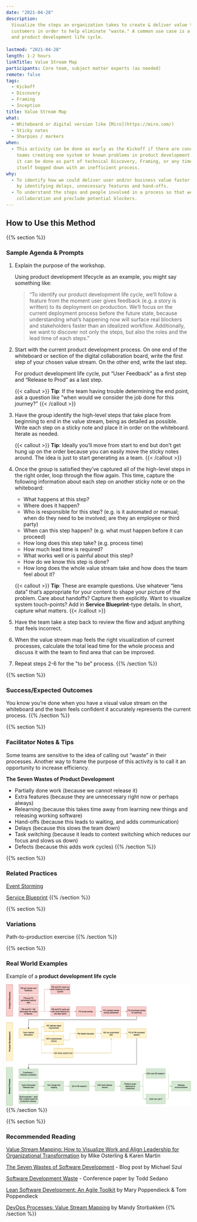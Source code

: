 ```yaml
---
date: "2021-04-28"
description:
  Visualize the steps an organization takes to create & deliver value to
  customers in order to help eliminate "waste." A common use case is a path to production
  and product development life cycle.

lastmod: "2021-04-28"
length: 1-2 hours
linkTitle: Value Stream Map
participants: Core team, subject matter experts (as needed)
remote: false
tags:
  - Kickoff
  - Discovery
  - Framing
  - Inception
title: Value Stream Map
what:
  - Whiteboard or digital version like [Miro](https://miro.com/)
  - Sticky notes
  - Sharpies / markers
when:
  - This activity can be done as early as the Kickoff if there are concerns about many
    teams creating one system or known problems in product development life cycle. Otherwise,
    it can be done as part of technical Discovery, Framing, or any time the team finds
    itself bogged down with an inefficient process.
why:
  - To identify how we could deliver user and/or business value faster and/or more often
    by identifying delays, unnecessary features and hand-offs.
  - To understand the steps and people involved in a process so that we can improve
    collaboration and preclude potential blockers.
---
```


## How to Use this Method

{{% section %}}

### Sample Agenda & Prompts

1. Explain the purpose of the workshop.

   Using product development lifecycle as an example, you might say something like:

   > “To identify our product development life cycle, we’ll follow a feature from the moment user gives feedback (e.g. a story is written) to its deployment on production. We’ll focus on the current deployment process before the future state, because understanding what’s happening now will surface real blockers and stakeholders faster than an idealized workflow. Additionally, we want to discover not only the steps, but also the roles and the lead time of each steps.”

1. Start with the current product development process. On one end of the whiteboard or section of the digital collaboration board, write the first step of your chosen value stream. On the other end, write the last step.

   For product development life cycle, put “User Feedback” as a first step and “Release to Prod” as a last step.

   {{< callout >}}
   **Tip**: If the team having trouble determining the end point, ask a question like "when would we consider the job done for this journey?"
   {{< /callout >}}

1. Have the group identify the high-level steps that take place from beginning to end in the value stream, being as detailed as possible. Write each step on a sticky note and place it in order on the whiteboard. Iterate as needed.

   {{< callout >}}
   **Tip**: Ideally you’ll move from start to end but don’t get hung up on the order because you can easily move the sticky notes around. The idea is just to start generating as a team.
   {{< /callout >}}

1. Once the group is satisfied they’ve captured all of the high-level steps in the right order, loop through the flow again. This time, capture the following information about each step on another sticky note or on the whiteboard:

   - What happens at this step?
   - Where does it happen?
   - Who is responsible for this step? (e.g. is it automated or manual; when do they need to be involved; are they an employee or third party)
   - When can this step happen? (e.g. what must happen before it can proceed)
   - How long does this step take? (e.g. process time)
   - How much lead time is required?
   - What works well or is painful about this step?
   - How do we know this step is done?
   - How long does the whole value stream take and how does the team feel about it?

   {{< callout >}}
   **Tip**: These are example questions. Use whatever “lens data” that’s appropriate for your content to shape your picture of the problem. Care about handoffs? Capture them explicitly. Want to visualize system touch-points? Add in **Service Blueprint**-type details. In short, capture what matters.
   {{< /callout >}}

1. Have the team take a step back to review the flow and adjust anything that feels incorrect.

1. When the value stream map feels the right visualization of current processes, calculate the total lead time for the whole process and discuss it with the team to find area that can be improved.

1. Repeat steps 2-6 for the "to be" process.
   {{% /section %}}

{{% section %}}

### Success/Expected Outcomes

You know you’re done when you have a visual value stream on the whiteboard and the team feels confident it accurately represents the current process.
{{% /section %}}

{{% section %}}

### Facilitator Notes & Tips

Some teams are sensitive to the idea of calling out “waste” in their processes. Another way to frame the purpose of this activity is to call it an opportunity to increase efficiency.

**The Seven Wastes of Product Development**

- Partially done work (because we cannot release it)
- Extra features (because they are unnecessary right now or perhaps always)
- Relearning (because this takes time away from learning new things and releasing working software)
- Hand-offs (because this leads to waiting, and adds communication)
- Delays (because this slows the team down)
- Task switching (because it leads to context switching which reduces our focus and slows us down)
- Defects (because this adds work cycles)
  {{% /section %}}

{{% section %}}

### Related Practices

[Event Storming](/practices/event-storming/)

[Service Blueprint](/practices/service-blueprint/)
{{% /section %}}

{{% section %}}

### Variations

Path-to-production exercise
{{% /section %}}

{{% section %}}

### Real World Examples

Example of a **product development life cycle**

![Value Stream Map image](images/value-stream-map-3.jpg)
{{% /section %}}

{{% section %}}

### Recommended Reading

[Value Stream Mapping: How to Visualize Work and Align Leadership for Organizational Transformation](https://www.oreilly.com/library/view/value-stream-mapping/9780071828918/) by Mike Osterling & Karen Martin

[The Seven Wastes of Software Development](https://codepunk.io/the-seven-wastes-of-software-development/) - Blog post by Michael Szul

[Software Development Waste](https://www.researchgate.net/publication/313360479_Software_Development_Waste) - Conference paper by Todd Sedano

[Lean Software Development: An Agile Toolkit](https://www.amazon.com/Lean-Software-Development-Agile-Toolkit/dp/0321150783) by Mary Poppendieck & Tom Poppendieck

[DevOps Processes: Value Stream Mapping](https://cloud.vmware.com/community/2020/12/02/devops-processes-value-stream-mapping/) by Mandy Storbakken
{{% /section %}}
